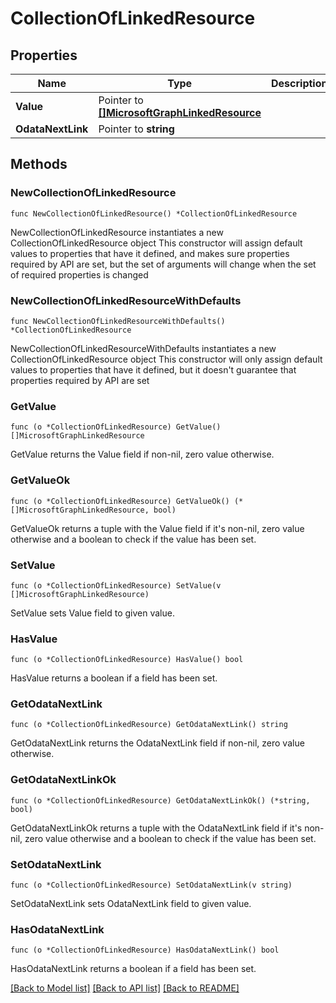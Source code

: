 # CollectionOfLinkedResource

## Properties

Name | Type | Description | Notes
------------ | ------------- | ------------- | -------------
**Value** | Pointer to [**[]MicrosoftGraphLinkedResource**](MicrosoftGraphLinkedResource.md) |  | [optional] 
**OdataNextLink** | Pointer to **string** |  | [optional] 

## Methods

### NewCollectionOfLinkedResource

`func NewCollectionOfLinkedResource() *CollectionOfLinkedResource`

NewCollectionOfLinkedResource instantiates a new CollectionOfLinkedResource object
This constructor will assign default values to properties that have it defined,
and makes sure properties required by API are set, but the set of arguments
will change when the set of required properties is changed

### NewCollectionOfLinkedResourceWithDefaults

`func NewCollectionOfLinkedResourceWithDefaults() *CollectionOfLinkedResource`

NewCollectionOfLinkedResourceWithDefaults instantiates a new CollectionOfLinkedResource object
This constructor will only assign default values to properties that have it defined,
but it doesn't guarantee that properties required by API are set

### GetValue

`func (o *CollectionOfLinkedResource) GetValue() []MicrosoftGraphLinkedResource`

GetValue returns the Value field if non-nil, zero value otherwise.

### GetValueOk

`func (o *CollectionOfLinkedResource) GetValueOk() (*[]MicrosoftGraphLinkedResource, bool)`

GetValueOk returns a tuple with the Value field if it's non-nil, zero value otherwise
and a boolean to check if the value has been set.

### SetValue

`func (o *CollectionOfLinkedResource) SetValue(v []MicrosoftGraphLinkedResource)`

SetValue sets Value field to given value.

### HasValue

`func (o *CollectionOfLinkedResource) HasValue() bool`

HasValue returns a boolean if a field has been set.

### GetOdataNextLink

`func (o *CollectionOfLinkedResource) GetOdataNextLink() string`

GetOdataNextLink returns the OdataNextLink field if non-nil, zero value otherwise.

### GetOdataNextLinkOk

`func (o *CollectionOfLinkedResource) GetOdataNextLinkOk() (*string, bool)`

GetOdataNextLinkOk returns a tuple with the OdataNextLink field if it's non-nil, zero value otherwise
and a boolean to check if the value has been set.

### SetOdataNextLink

`func (o *CollectionOfLinkedResource) SetOdataNextLink(v string)`

SetOdataNextLink sets OdataNextLink field to given value.

### HasOdataNextLink

`func (o *CollectionOfLinkedResource) HasOdataNextLink() bool`

HasOdataNextLink returns a boolean if a field has been set.


[[Back to Model list]](../README.md#documentation-for-models) [[Back to API list]](../README.md#documentation-for-api-endpoints) [[Back to README]](../README.md)



